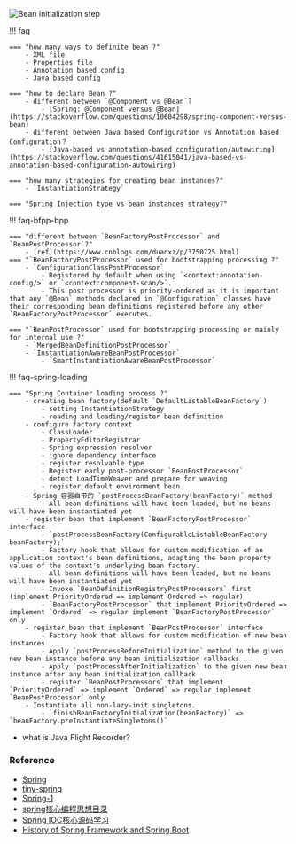  ![Bean initialization step](https://i.stack.imgur.com/gL8Ky.jpg)  

!!! faq

    === "how many ways to definite bean ?"
        - XML file
        - Properties file
        - Annotation based config
        - Java based config
    
    === "how to declare Bean ?"
        - different between `@Component vs @Bean`?
            - [Spring: @Component versus @Bean](https://stackoverflow.com/questions/10604298/spring-component-versus-bean)
        - different between Java based Configuration vs Annotation based Configuration？
            - [Java-based vs annotation-based configuration/autowiring](https://stackoverflow.com/questions/41615041/java-based-vs-annotation-based-configuration-autowiring)
        
    === "how many strategies for creating bean instances?"
        - `InstantiationStrategy`
    
    === "Spring Injection type vs bean instances strategy?"
        

!!! faq-bfpp-bpp

    === "different between `BeanFactoryPostProcessor` and `BeanPostProcessor`?"
        - [ref](https://www.cnblogs.com/duanxz/p/3750725.html)
    === "`BeanFactoryPostProcessor` used for bootstrapping processing ?"
        - `ConfigurationClassPostProcessor`
            - Registered by default when using `<context:annotation-config/>` or `<context:component-scan/>`.
            - This post processor is priority-ordered as it is important that any `@Bean` methods declared in `@Configuration` classes have their corresponding bean definitions registered before any other `BeanFactoryPostProcessor` executes.

    === "`BeanPostProcessor` used for bootstrapping processing or mainly for internal use ?"
        - `MergedBeanDefinitionPostProcessor`
        - `InstantiationAwareBeanPostProcessor`
            - `SmartInstantiationAwareBeanPostProcessor`

!!! faq-spring-loading
        
    === "Spring Container loading process ?"
        - creating bean factory(default `DefaultListableBeanFactory`) 
            - setting InstantiationStrategy
            - reading and loading/register bean definition 
        - configure factory context
            - ClassLoader
            - PropertyEditorRegistrar
            - Spring expression resolver
            - ignore dependency interface
            - register resolvable type
            - Register early post-processor `BeanPostProcessor`
            - detect LoadTimeWeaver and prepare for weaving
            - register default environment bean
        - Spring 容器自带的 `postProcessBeanFactory(beanFactory)` method
            - All bean definitions will have been loaded, but no beans will have been instantiated yet
        - register bean that implement `BeanFactoryPostProcessor` interface
            - `postProcessBeanFactory(ConfigurableListableBeanFactory beanFactory);`
            - Factory hook that allows for custom modification of an application context's bean definitions, adapting the bean property values of the context's underlying bean factory.
            - All bean definitions will have been loaded, but no beans will have been instantiated yet
            - Invoke `BeanDefinitionRegistryPostProcessors` first (implement PriorityOrdered => implement Ordered => regular)
            - `BeanFactoryPostProcessor` that implement PriorityOrdered => implement `Ordered` => regular implement `BeanFactoryPostProcessor` only
        - register bean that implement `BeanPostProcessor` interface
            - Factory hook that allows for custom modification of new bean instances 
            - Apply `postProcessBeforeInitialization` method to the given new bean instance before any bean initialization callbacks
            - Apply `postProcessAfterInitialization` to the given new bean instance after any bean initialization callback
            - register `BeanPostProcessors` that implement `PriorityOrdered` => implement `Ordered` => regular implement `BeanPostProcessor` only
        - Instantiate all non-lazy-init singletons.
            - `finishBeanFactoryInitialization(beanFactory)` => `beanFactory.preInstantiateSingletons()` 
        
        
      
- what is Java Flight Recorder?



### Reference
- [Spring](https://muyinchen.github.io/tags/Spring/)
- [tiny-spring](https://www.zybuluo.com/dugu9sword/note/38274)
- [Spring-1](https://www.cnblogs.com/binarylei/p/10198698.html)
- [spring核心编程思想目录](https://www.cnblogs.com/binarylei/category/1644588.html)
- [Spring IOC核心源码学习](https://web.archive.org/web/20190617021451/http://yikun.github.io/2015/05/29/Spring-IOC%E6%A0%B8%E5%BF%83%E6%BA%90%E7%A0%81%E5%AD%A6%E4%B9%A0)
- [History of Spring Framework and Spring Boot](https://www.quickprogrammingtips.com/spring-boot/history-of-spring-framework-and-spring-boot.html)